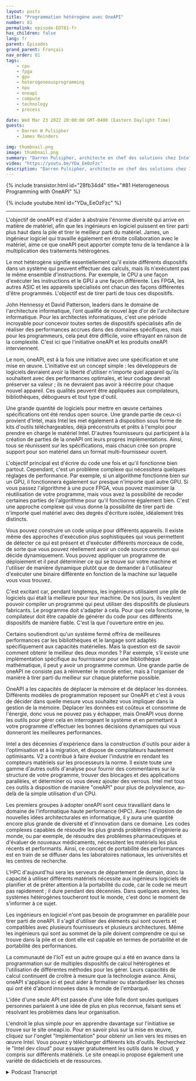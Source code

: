 ```yaml
---
layout: posts
title: "Programmation hétérogène avec OneAPI"
number: 81
permalink: episode-EDT81-fr
has_children: false
lang: fr
parent: Épisodes
grand_parent: Français
nav_order: 81
tags:
    - cpu
    - fpga
    - gpu
    - heterogeneousprogramming
    - npu
    - oneapi
    - compute
    - technology
    - process

date: Wed Mar 23 2022 20:00:00 GMT-0400 (Eastern Daylight Time)
guests:
    - Darren W Pulsipher
    - James Reinders

img: thumbnail.png
image: thumbnail.png
summary: "Darren Pulsipher, architecte en chef des solutions chez Intel, discute des capacités et de l'avenir de OneAPI, un modèle de programmation unifié intersectoriel, ouvert et basé sur des normes, qui offre une expérience de développement commune sur différentes architectures d'accélérateurs, avec James Reinders, évangéliste en chef de OneAPI chez Intel."
video: "https://youtu.be/YDa_EeOzFzc"
description: "Darren Pulsipher, architecte en chef des solutions chez Intel, discute des capacités et de l'avenir de OneAPI, un modèle de programmation unifié intersectoriel, ouvert et basé sur des normes, qui offre une expérience de développement commune sur différentes architectures d'accélérateurs, avec James Reinders, évangéliste en chef de OneAPI chez Intel."
---
```


<div>
{% include transistor.html id="28fb34d4" title="#81 Heterogeneous Programming with OneAPI" %}

{% include youtube.html id="YDa_EeOzFzc" %}
</div>

---

L'objectif de oneAPI est d'aider à abstraire l'énorme diversité qui arrive en matière de matériel, afin que les ingénieurs en logiciel puissent en tirer parti plus haut dans la pile et tirer le meilleur parti du matériel. James, un ingénieur logiciel qui travaille également en étroite collaboration avec le matériel, aime ce que oneAPI peut apporter compte tenu de la tendance à la multiplication des traitements hétérogènes.

Le mot hétérogène signifie essentiellement qu'il existe différents dispositifs dans un système qui peuvent effectuer des calculs, mais ils n'exécutent pas le même ensemble d'instructions. Par exemple, le CPU a une façon d'exécuter les instructions et le GPU a une façon différente. Les FPGA, les autres ASIC et les appareils spécialisés ont chacun des façons différentes d'être programmés. L'objectif est de tirer parti de tous ces dispositifs.

John Hennessy et David Patterson, leaders dans le domaine de l'architecture informatique, l'ont qualifié de nouvel âge d'or de l'architecture informatique. Pour les architectes informatiques, c'est une période incroyable pour concevoir toutes sortes de dispositifs spécialisés afin de réaliser des performances accrues dans des domaines spécifiques, mais pour les programmeurs, cela peut être difficile, voire effrayant en raison de la complexité. C'est ici que l'initiative oneAPI et les produits oneAPI interviennent.

Le nom, oneAPI, est à la fois une initiative avec une spécification et une mise en œuvre. L'initiative est un concept simple : les développeurs de logiciels devraient avoir la liberté d'utiliser n'importe quel appareil qu'ils souhaitent avec des performances optimales, et leur codage devrait préserver sa valeur ; ils ne devraient pas avoir à réécrire pour chaque nouvel appareil. Ces qualités peuvent être appliquées aux compilateurs, bibliothèques, débogueurs et tout type d'outil.

Une grande quantité de logiciels pour mettre en œuvre certaines spécifications ont été rendus open source. Une grande partie de ceux-ci provient d'Intel, mais Intel les met également à disposition sous forme de kits d'outils téléchargeables, déjà préconstruits et prêts à l'emploi pour prendre en charge le matériel Intel. D'autres fournisseurs qui participent à la création de parties de la oneAPI ont leurs propres implémentations. Ainsi, tous se réunissent sur les spécifications, mais chacun crée son propre support pour son matériel dans un format multi-fournisseur ouvert.

L'objectif principal est d'écrire du code une fois et qu'il fonctionne bien partout. Cependant, c'est un problème complexe qui nécessitera quelques réglages de performance. Par exemple, si un algorithme fonctionne bien sur un GPU, il fonctionnera également sur presque n'importe quel autre GPU. Si vous passez l'algorithme à une puce FPGA, vous pouvez maximiser la réutilisation de votre programme, mais vous avez la possibilité de recoder certaines parties de l'algorithme pour qu'il fonctionne également bien. C'est une approche complexe qui vous donne la possibilité de tirer parti de n'importe quel matériel avec des degrés d'écriture isolée, idéalement très distincts.

Vous pouvez construire un code unique pour différents appareils. Il existe même des approches d'exécution plus sophistiquées qui vous permettent de détecter ce qui est présent et d'exécuter différents morceaux de code, de sorte que vous pouvez réellement avoir un code source commun qui décide dynamiquement. Vous pouvez appliquer un programme de déploiement et il peut déterminer ce qui se trouve sur votre machine et l'utiliser de manière dynamique plutôt que de demander à l'utilisateur d'exécuter une binaire différente en fonction de la machine sur laquelle vous vous trouvez.

C'est excitant car, pendant longtemps, les ingénieurs utilisaient une pile de logiciels qui était la meilleure pour leur machine. De nos jours, ils veulent pouvoir compiler un programme qui peut utiliser des dispositifs de plusieurs fabricants. Le programme doit s'adapter à cela. Pour que cela fonctionne, le compilateur doit être capable de générer du code pour ces différents dispositifs de manière fiable. C'est là que l'ouverture entre en jeu.

Certains soutiendront qu'un système fermé offrira de meilleures performances car les bibliothèques et le langage sont adaptés spécifiquement aux capacités matérielles. Mais la question est de savoir comment obtenir le meilleur des deux mondes ? Par exemple, s'il existe une implémentation spécifique au fournisseur pour une bibliothèque mathématique, il peut y avoir un programme commun. Une grande partie de oneAPI ne consiste pas à réinventer le monde entier, mais à l'organiser de manière à tirer parti du meilleur sur chaque plateforme possible.

OneAPI a les capacités de déplacer la mémoire et de déplacer les données. Différents modèles de programmation reposent sur OneAPI et c'est à vous de décider dans quelle mesure vous souhaitez vous impliquer dans la gestion de la mémoire. Déplacer les données est coûteux et consomme de l'énergie, donc vous ne pouvez pas y échapper, mais OneAPI vous donne les outils pour gérer cela en interrogeant le système et en permettant à votre programme d'effectuer les bonnes décisions dynamiques qui vous donneront les meilleures performances.

Intel a des décennies d'expérience dans la construction d'outils pour aider à l'optimisation et à la migration, et dispose de compilateurs hautement optimisants. V2 a contribué à faire évoluer l'industrie en rendant les compteurs matériels sur les processeurs la norme. Il existe toute une gamme d'autres outils d'analyse pour fournir des commentaires sur la structure de votre programme, trouver des blocages et des applications parallèles, et déterminer où vous devez ajouter des verrous. Intel met tous ces outils à disposition de manière "oneAPI" pour plus de polyvalence, au-delà de la simple utilisation d'un CPU.

Les premiers groupes à adopter oneAPI sont ceux travaillant dans le domaine de l'informatique haute performance (HPC). Avec l'explosion de nouvelles idées architecturales en informatique, il y aura une quantité encore plus grande de diversité et d'innovation dans ce domaine. Les codes complexes capables de résoudre les plus grands problèmes d'ingénierie au monde, ou par exemple, de résoudre des problèmes pharmaceutiques et d'évaluer de nouveaux médicaments, nécessitent les matériels les plus récents et performants. Ainsi, ce concept de portabilité des performances est en train de se diffuser dans les laboratoires nationaux, les universités et les centres de recherche.

L'HPC d'aujourd'hui sera les serveurs de département de demain, donc la capacité à utiliser différents matériels nécessite aux ingénieurs logiciels de planifier et de prêter attention à la portabilité du code, car le code ne meurt pas rapidement ; il dure pendant des décennies. Dans quelques années, les systèmes hétérogènes toucheront tout le monde, c'est donc le moment de s'informer à ce sujet.

Les ingénieurs en logiciel n'ont pas besoin de programmer en parallèle pour tirer parti de oneAPI. Il s'agit d'utiliser des éléments qui sont ouverts et compatibles avec plusieurs fournisseurs et plusieurs architectures. Même les ingénieurs qui sont au sommet de la pile doivent comprendre ce qui se trouve dans la pile et ce dont elle est capable en termes de portabilité et de portabilité des performances.

La communauté de l'IoT est un autre groupe qui a été en avance dans la programmation sur de multiples dispositifs de calcul hétérogènes et l'utilisation de différentes méthodes pour les gérer. Leurs capacités de calcul continuent de croître à mesure que la technologie avance. Ainsi, oneAPI s'applique ici et peut aider à formaliser ou standardiser les choses qui ont été d'abord innovées dans le monde de l'embarqué.

L'idée d'une seule API est passée d'une idée folle dont seules quelques personnes parlaient à une idée de plus en plus reconnue, faisant sens et résolvant les problèmes dans leur organisation.

L'endroit le plus simple pour en apprendre davantage sur l'initiative se trouve sur le site oneapi.io. Pour en savoir plus sur la mise en œuvre, cliquez sur l'onglet "Implémentation" pour obtenir un lien vers les mises en œuvre Intel. Vous pouvez y télécharger différents kits d'outils. Recherchez le "Intel dev cloud" pour essayer gratuitement les outils dans le cloud, y compris sur différents matériels. Le site oneapi.io propose également une variété de didacticiels et de ressources.



<details>
<summary> Podcast Transcript </summary>

<p></p>

</details>
